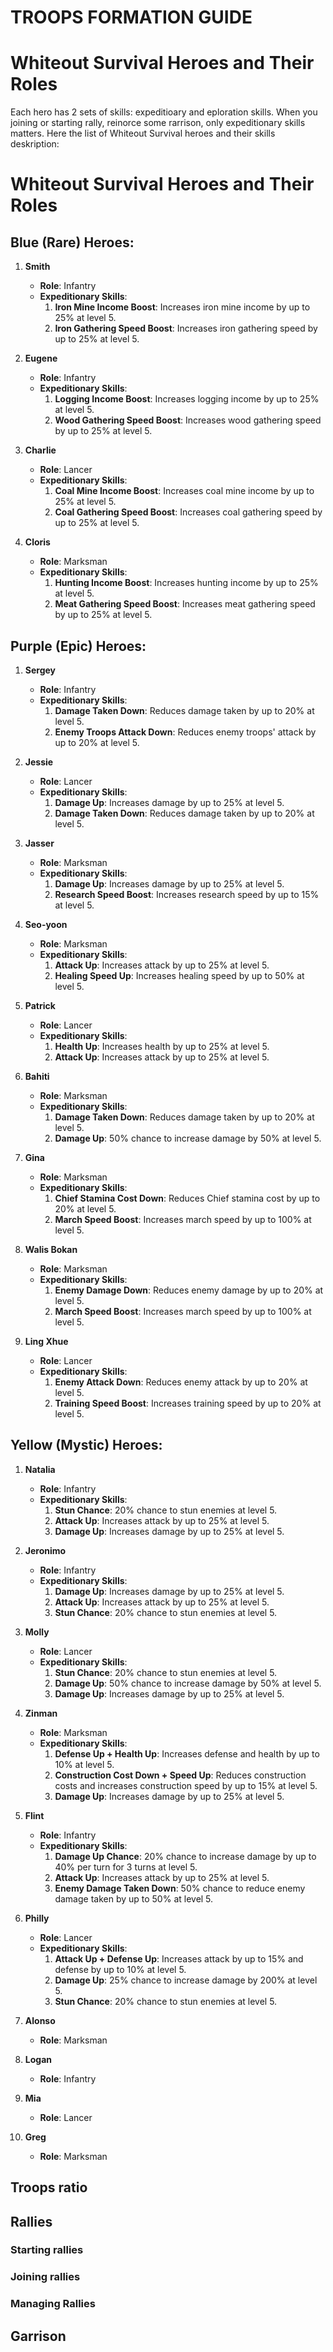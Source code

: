 # TROOPS FORMATION GUIDE
# Whiteout Survival Heroes and Their Roles
Each hero has 2 sets of skills: expeditioary and eploration skills. When you joining or starting rally, reinorce some rarrison, only expeditionary skills matters. Here the list of Whiteout Survival heroes and their skills deskription:

# Whiteout Survival Heroes and Their Roles

## Blue (Rare) Heroes:
1. **Smith**
   - **Role**: Infantry
   - **Expeditionary Skills**:
     1. **Iron Mine Income Boost**: Increases iron mine income by up to 25% at level 5.
     2. **Iron Gathering Speed Boost**: Increases iron gathering speed by up to 25% at level 5.
   
2. **Eugene**
   - **Role**: Infantry
   - **Expeditionary Skills**:
     1. **Logging Income Boost**: Increases logging income by up to 25% at level 5.
     2. **Wood Gathering Speed Boost**: Increases wood gathering speed by up to 25% at level 5.

3. **Charlie**
   - **Role**: Lancer
   - **Expeditionary Skills**:
     1. **Coal Mine Income Boost**: Increases coal mine income by up to 25% at level 5.
     2. **Coal Gathering Speed Boost**: Increases coal gathering speed by up to 25% at level 5.

4. **Cloris**
   - **Role**: Marksman
   - **Expeditionary Skills**:
     1. **Hunting Income Boost**: Increases hunting income by up to 25% at level 5.
     2. **Meat Gathering Speed Boost**: Increases meat gathering speed by up to 25% at level 5.

## Purple (Epic) Heroes:
1. **Sergey**
   - **Role**: Infantry
   - **Expeditionary Skills**:
     1. **Damage Taken Down**: Reduces damage taken by up to 20% at level 5.
     2. **Enemy Troops Attack Down**: Reduces enemy troops' attack by up to 20% at level 5.

2. **Jessie**
   - **Role**: Lancer
   - **Expeditionary Skills**:
     1. **Damage Up**: Increases damage by up to 25% at level 5.
     2. **Damage Taken Down**: Reduces damage taken by up to 20% at level 5.

3. **Jasser**
   - **Role**: Marksman
   - **Expeditionary Skills**:
     1. **Damage Up**: Increases damage by up to 25% at level 5.
     2. **Research Speed Boost**: Increases research speed by up to 15% at level 5.

4. **Seo-yoon**
   - **Role**: Marksman
   - **Expeditionary Skills**:
     1. **Attack Up**: Increases attack by up to 25% at level 5.
     2. **Healing Speed Up**: Increases healing speed by up to 50% at level 5.

5. **Patrick**
   - **Role**: Lancer
   - **Expeditionary Skills**:
     1. **Health Up**: Increases health by up to 25% at level 5.
     2. **Attack Up**: Increases attack by up to 25% at level 5.

6. **Bahiti**
   - **Role**: Marksman
   - **Expeditionary Skills**:
     1. **Damage Taken Down**: Reduces damage taken by up to 20% at level 5.
     2. **Damage Up**: 50% chance to increase damage by 50% at level 5.

7. **Gina**
   - **Role**: Marksman
   - **Expeditionary Skills**:
     1. **Chief Stamina Cost Down**: Reduces Chief stamina cost by up to 20% at level 5.
     2. **March Speed Boost**: Increases march speed by up to 100% at level 5.

8. **Walis Bokan**
   - **Role**: Marksman
   - **Expeditionary Skills**:
     1. **Enemy Damage Down**: Reduces enemy damage by up to 20% at level 5.
     2. **March Speed Boost**: Increases march speed by up to 100% at level 5.

9. **Ling Xhue**
   - **Role**: Lancer
   - **Expeditionary Skills**:
     1. **Enemy Attack Down**: Reduces enemy attack by up to 20% at level 5.
     2. **Training Speed Boost**: Increases training speed by up to 20% at level 5.

## Yellow (Mystic) Heroes:
1. **Natalia**
   - **Role**: Infantry
   - **Expeditionary Skills**:
     1. **Stun Chance**: 20% chance to stun enemies at level 5.
     2. **Attack Up**: Increases attack by up to 25% at level 5.
     3. **Damage Up**: Increases damage by up to 25% at level 5.

2. **Jeronimo**
   - **Role**: Infantry
   - **Expeditionary Skills**:
     1. **Damage Up**: Increases damage by up to 25% at level 5.
     2. **Attack Up**: Increases attack by up to 25% at level 5.
     3. **Stun Chance**: 20% chance to stun enemies at level 5.

3. **Molly**
   - **Role**: Lancer
   - **Expeditionary Skills**:
     1. **Stun Chance**: 20% chance to stun enemies at level 5.
     2. **Damage Up**: 50% chance to increase damage by 50% at level 5.
     3. **Damage Up**: Increases damage by up to 25% at level 5.

4. **Zinman**
   - **Role**: Marksman
   - **Expeditionary Skills**:
     1. **Defense Up + Health Up**: Increases defense and health by up to 10% at level 5.
     2. **Construction Cost Down + Speed Up**: Reduces construction costs and increases construction speed by up to 15% at level 5.
     3. **Damage Up**: Increases damage by up to 25% at level 5.

5. **Flint**
   - **Role**: Infantry
   - **Expeditionary Skills**:
     1. **Damage Up Chance**: 20% chance to increase damage by up to 40% per turn for 3 turns at level 5.
     2. **Attack Up**: Increases attack by up to 25% at level 5.
     3. **Enemy Damage Taken Down**: 50% chance to reduce enemy damage taken by up to 50% at level 5.

6. **Philly**
   - **Role**: Lancer
   - **Expeditionary Skills**:
     1. **Attack Up + Defense Up**: Increases attack by up to 15% and defense by up to 10% at level 5.
     2. **Damage Up**: 25% chance to increase damage by 200% at level 5.
     3. **Stun Chance**: 20% chance to stun enemies at level 5.

7. **Alonso**
   - **Role**: Marksman

8. **Logan**
   - **Role**: Infantry

9. **Mia**
   - **Role**: Lancer

10. **Greg**
    - **Role**: Marksman



## Troops ratio

## Rallies

### Starting rallies

### Joining rallies

### Managing Rallies

## Garrison
